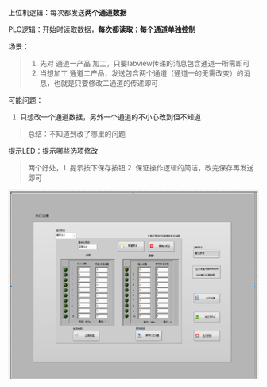 上位机逻辑：每次都发送**两个通道数据**

PLC逻辑：开始时读取数据，**每次都读取**；**每个通道单独控制**



场景：

> 1. 先对 通道一产品 加工，只要labview传递的消息包含通道一所需即可
> 2. 当想加工 通道二产品，发送包含两个通道（通道一的无需改变）的消息，也就是只要修改二通道的传递即可



可能问题：

1. 只想改一个通道数据，另外一个通道的不小心改到但不知道

> 总结：不知道到改了哪里的问题



提示LED：提示哪些选项修改

> 两个好处，1. 提示按下保存按钮 2. 保证操作逻辑的简洁，改完保存再发送即可



![1724749662249](独立打压.assets/1724749662249.jpg)